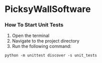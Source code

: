 # PicksyWallSoftware

### How To Start Unit Tests

1. Open the terminal
2. Navigate to the project directory
3. Run the following command:

```shell
python -m unittest discover -s unit_tests
```

